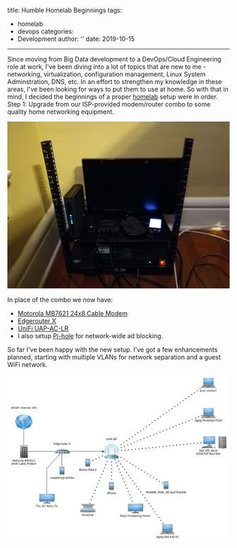 title: Humble Homelab Beginnings
tags:
- homelab
- devops
categories:
- Development
author: ''
date: 2019-10-15
---
Since moving from Big Data development to a DevOps/Cloud Engineering role at work, I've been diving into a lot of topics that are new to me - networking, virtualization, configuration management, Linux System Adminstration, DNS, etc. In an effort to strengthen my knowledge in these areas, I've been looking for ways to put them to use at home. So with that in mind, I decided the beginnings of a proper [homelab](https://www.reddit.com/r/homelab/) setup were in order. Step 1: Upgrade from our ISP-provided modem/router combo to some quality home networking equipment.

![My homelab rack](./humble-homelab-beginnings/homelab-setup.jpg)

In place of the combo we now have:
- [Motorola MB7621 24x8 Cable Modem](https://motorolanetwork.com/mb7621.html)
- [Edgerouter X](https://www.ui.com/edgemax/edgerouter-x/)
- [UniFi UAP-AC-LR](https://www.ui.com/unifi/unifi-ap-ac-lr/)
- I also setup [Pi-hole](https://pi-hole.net/) for network-wide ad blocking.

So far I've been happy with the new setup. I've got a few enhancements planned, starting with multiple VLANs for network separation and a guest WiFi network.

![Network diagram of my homelab](./humble-homelab-beginnings/homelab-outline-9-29-19.png)